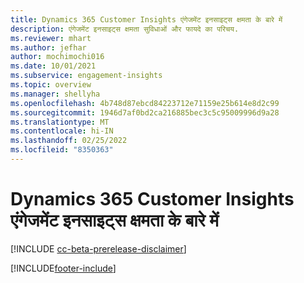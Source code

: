 ```yaml
---
title: Dynamics 365 Customer Insights एंगेजमेंट इनसाइट्स क्षमता के बारे में
description: एंगेजमेंट इनसाइट्स क्षमता सुविधाओं और फायदे का परिचय.
ms.reviewer: mhart
ms.author: jefhar
author: mochimochi016
ms.date: 10/01/2021
ms.subservice: engagement-insights
ms.topic: overview
ms.manager: shellyha
ms.openlocfilehash: 4b748d87ebcd84223712e71159e25b614e8d2c99
ms.sourcegitcommit: 1946d7af0bd2ca216885bec3c5c95009996d9a28
ms.translationtype: MT
ms.contentlocale: hi-IN
ms.lasthandoff: 02/25/2022
ms.locfileid: "8350363"
---
```

# <a name="about-dynamics-365-customer-insights-engagement-insights-capability"></a>Dynamics 365 Customer Insights एंगेजमेंट इनसाइट्स क्षमता के बारे में 

[!INCLUDE [cc-beta-prerelease-disclaimer](includes/cc-beta-prerelease-disclaimer.md)]

[!INCLUDE[footer-include](../includes/footer-banner.md)]
